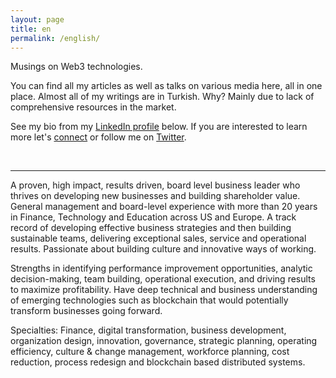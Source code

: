 ```yaml
---
layout: page
title: en
permalink: /english/
---
```

Musings on Web3 technologies.  

You can find all my articles as well as talks on various media here, all in one place. Almost all of my writings are in Turkish. Why? Mainly due to lack of comprehensive resources in the market.

See my bio from my [LinkedIn profile](https://www.linkedin.com/in/turansert/) below. If you are interested to learn more let's [connect]((https://www.linkedin.com/in/turansert/)) or follow me on [Twitter](https://twitter.com/turansert).

&nbsp;


---

A proven, high impact, results driven, board level business leader who thrives on developing new businesses and building shareholder value. General management and board-level experience with more than 20 years in Finance, Technology and Education across US and Europe. A track record of developing effective business strategies and then building sustainable teams, delivering exceptional sales, service and operational results. Passionate about building culture and innovative ways of working.

Strengths in identifying performance improvement opportunities, analytic decision-making, team building, operational execution, and driving results to maximize profitability. Have deep technical and business understanding of emerging technologies such as blockchain that would potentially transform businesses going forward.

Specialties: Finance, digital transformation, business development, organization design, innovation, governance, strategic planning, operating efficiency, culture & change management, workforce planning, cost reduction, process redesign and blockchain based distributed systems. 

